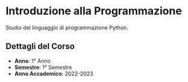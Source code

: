 # Introduzione alla Programmazione

Studio del linguaggio di programmazione Python.

## Dettagli del Corso

- **Anno**: 1° Anno
- **Semestre**: 1° Semestre
- **Anno Accademico**: 2022-2023
